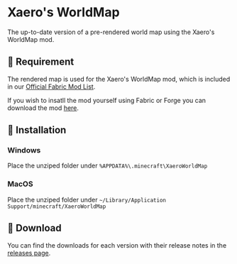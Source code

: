 # Xaero's WorldMap
The up-to-date version of a pre-rendered world map using the Xaero's WorldMap mod.


## 🔗 Requirement
The rendered map is used for the Xaero's WorldMap mod, which is included in our [Official Fabric Mod List](https://github.com/auroric-platform/fabric-mods).

If you wish to insatll the mod yourself using Fabric or Forge you can download the mod [here](https://www.curseforge.com/minecraft/mc-mods/xaeros-world-map/files).


## 🔧 Installation
### Windows
Place the unziped folder under `%APPDATA%\.minecraft\XaeroWorldMap`

### MacOS
Place the unziped folder under `~/Library/Application Support/minecraft/XaeroWorldMap`


## 💾 Download
You can find the downloads for each version with their release notes in the [releases page](https://github.com/auroric-platform/xaero-world-map/releases).
